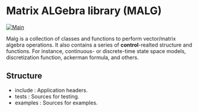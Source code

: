 # Matrix ALGebra library (MALG)

[![Main](https://github.com/Galfurian/malg/actions/workflows/main.yml/badge.svg)](https://github.com/Galfurian/malg/actions/workflows/main.yml)

Malg is a collection of classes and functions to perform vector/matrix algebra
operations. It also contains a series of **control**-realted structure and
functions. For instance, continuous- or discrete-time state space models,
discretization function, ackerman formula, and others.

## Structure
 - include  : Application headers.
 - tests    : Sources for testing.
 - examples : Sources for examples.
